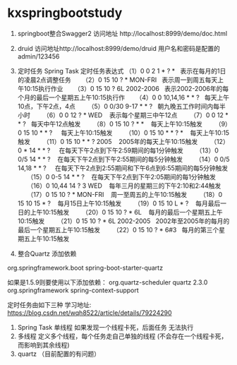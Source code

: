 # kxspringbootstudy

1. springboot整合Swagger2 访问地址  http://localhost:8999/demo/doc.html
2. druid 访问地址http://localhost:8999/demo/druid 用户名和密码是配置的 admin/123456
3. 定时任务 Spring Task
定时任务表达式
    （1）0 0 2 1 * ? *   表示在每月的1日的凌晨2点调整任务
　　（2）0 15 10 ? * MON-FRI   表示周一到周五每天上午10:15执行作业
　　（3）0 15 10 ? 6L 2002-2006   表示2002-2006年的每个月的最后一个星期五上午10:15执行作
　　（4）0 0 10,14,16 * * ?   每天上午10点，下午2点，4点 
　　（5）0 0/30 9-17 * * ?   朝九晚五工作时间内每半小时 
　　（6）0 0 12 ? * WED    表示每个星期三中午12点 
　　（7）0 0 12 * * ?   每天中午12点触发 
　　（8）0 15 10 ? * *    每天上午10:15触发 
　　（9）0 15 10 * * ?     每天上午10:15触发 
　　（10）0 15 10 * * ? *    每天上午10:15触发 
　　（11）0 15 10 * * ? 2005    2005年的每天上午10:15触发 
　　（12）0 * 14 * * ?     在每天下午2点到下午2:59期间的每1分钟触发 
　　（13）0 0/5 14 * * ?    在每天下午2点到下午2:55期间的每5分钟触发 
　　（14）0 0/5 14,18 * * ?     在每天下午2点到2:55期间和下午6点到6:55期间的每5分钟触发 
　　（15）0 0-5 14 * * ?    在每天下午2点到下午2:05期间的每1分钟触发 
　　（16）0 10,44 14 ? 3 WED    每年三月的星期三的下午2:10和2:44触发 
　　（17）0 15 10 ? * MON-FRI    周一至周五的上午10:15触发 
　　（18）0 15 10 15 * ?    每月15日上午10:15触发 
　　（19）0 15 10 L * ?    每月最后一日的上午10:15触发 
　　（20）0 15 10 ? * 6L    每月的最后一个星期五上午10:15触发 
　　（21）0 15 10 ? * 6L 2002-2005   2002年至2005年的每月的最后一个星期五上午10:15触发 
　　（22）0 15 10 ? * 6#3   每月的第三个星期五上午10:15触发


4. 整合Quartz
添加依赖 
<dependency>
    <groupId>org.springframework.boot</groupId>
    <artifactId>spring-boot-starter-quartz</artifactId>
</dependency>

如果是1.5.9则要使用以下添加依赖：
<dependency>
  <groupId>org.quartz-scheduler</groupId>
  <artifactId>quartz</artifactId>
  <version>2.3.0</version>
</dependency>
<dependency>
  <groupId>org.springframework</groupId>
  <artifactId>spring-context-support</artifactId>
</dependency>

定时任务由如下三种
  学习地址: https://blog.csdn.net/wqh8522/article/details/79224290
  1. Spring Task 单线程  如果发现一个线程卡死，后面任务 无法执行
  2. 多线程  定义多个线程，每个任务走自己单独的线程  (不会存在一个线程卡死，而影响到其余线程)
  3. quartz （目前配置的有问题）

